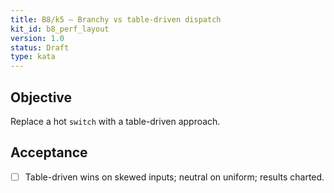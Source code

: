 ```yaml
---
title: B8/k5 — Branchy vs table-driven dispatch
kit_id: b8_perf_layout
version: 1.0
status: Draft
type: kata
---
```

## Objective
Replace a hot `switch` with a table-driven approach.
## Acceptance
- [ ] Table-driven wins on skewed inputs; neutral on uniform; results charted.
